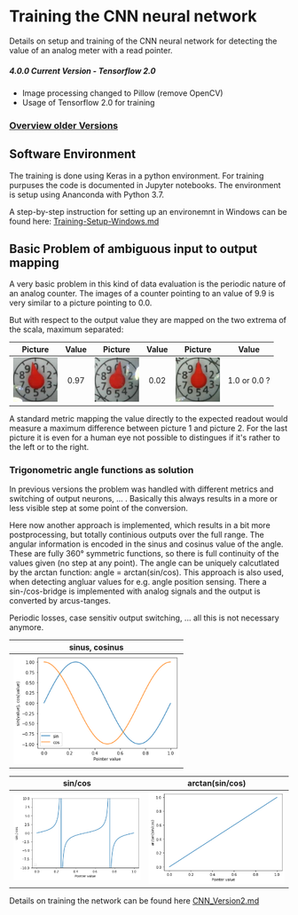# Training the CNN neural network
Details on setup and training of the CNN neural network for detecting the value of an analog meter with a read pointer.

##### 4.0.0 Current Version - Tensorflow 2.0
* Image processing changed to Pillow (remove OpenCV)
* Usage of Tensorflow 2.0 for training
### [Overview older Versions](Versions.md)

## Software Environment
The training is done using Keras in a python environment. For training purpuses the code is documented in Jupyter notebooks. The environment is setup using Ananconda with Python 3.7.

A step-by-step instruction for setting up an environemnt in Windows can be found here: [Training-Setup-Windows.md](Training-Setup-Windows.md)

## Basic Problem of ambiguous input to output mapping

A very basic problem in this kind of data evaluation is the periodic nature of an analog counter. The images of a counter pointing to an value of 9.9 is very similar to a picture pointing to 0.0.

But with respect to the output value they are mapped on the two extrema of the scala, maximum separated:

| Picture        | Value           | Picture        | Value           | Picture        | Value           | 
| -------------- |:---------------:| -------------- |:---------------:| -------------- |:-------------:| 
| <img src="./images/zeiger_97.jpg" width="80"> | 0.97 | <img src="./images/zeiger_02.jpg" width="80"> | 0.02 |<img src="./images/zeiger_00_11.jpg" width="80"> | 1.0 or 0.0 ?|


A standard metric mapping the value directly to the expected readout would measure a maximum difference between picture 1 and picture 2. For the last picture it is even for a human eye not possible to distingues if it's rather to the left or to the right.


### Trigonometric angle functions as solution

In previous versions the problem was handled with different metrics and switching of output neurons, ... . Basically this always results in a more or less visible step at some point of the conversion.

Here now another approach is implemented, which results in a bit more postprocessing, but totally continious outputs over the full range. The angular information is encoded in the sinus and cosinus value of the angle. These are fully 360° symmetric functions, so there is full continuity of the values given (no step at any point). The angle can be uniquely calcutlated by the arctan function: angle = arctan(sin/cos).
This approach is also used, when detecting angluar values for e.g. angle position sensing. There a sin-/cos-bridge is implemented with analog signals and the output is converted by arcus-tanges.

Periodic losses, case sensitiv output switching, ... all this is not necessary anymore.

|  sinus, cosinus         | 
| -------------- |
| <img src="./images/sin_cos.png" width="300"> |

|  sin/cos         |       arctan(sin/cos)       |
| -------------- |:---------------:|
| <img src="./images/sin_durch_cos.png" width="300"> | <img src="./images/arctan.png" width="300">  | 



Details on training the network can be found here [CNN_Version2.md](CNN_Version2.md)
